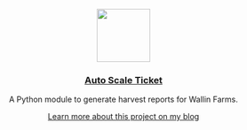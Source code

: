 <p align="center">
  <a href="https://wallinfarms.us">
    <img src="https://wallinfarms.us/icon.svg" height="96">
    <h3 align="center">Auto Scale Ticket</h3>
  </a>
</p>

<p align="center">A Python module to generate harvest reports for Wallin Farms.</p>
<a href="https://blog.kalenwallin.com/wallin-farms"><p align="center">Learn more about this project on my blog</p></a>
